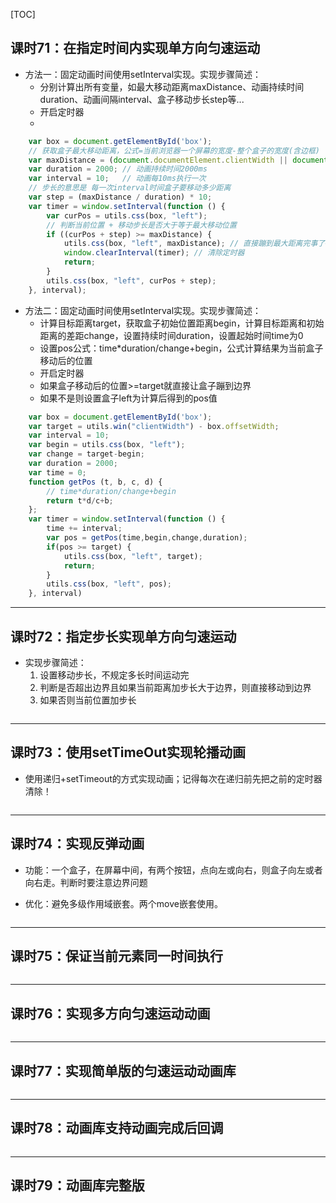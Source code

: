 [TOC]

## 课时71：在指定时间内实现单方向匀速运动

- 方法一：固定动画时间使用setInterval实现。实现步骤简述：
  - 分别计算出所有变量，如最大移动距离maxDistance、动画持续时间duration、动画间隔interval、盒子移动步长step等...
  - 开启定时器
  - 


```javascript
    var box = document.getElementById('box');
    // 获取盒子最大移动距离，公式=当前浏览器一个屏幕的宽度-整个盒子的宽度(含边框)
    var maxDistance = (document.documentElement.clientWidth || document.body.clientWidth) - box.offsetWidth;
    var duration = 2000; // 动画持续时间2000ms
    var interval = 10;   // 动画每10ms执行一次
    // 步长的意思是 每一次interval时间盒子要移动多少距离
    var step = (maxDistance / duration) * 10;
    var timer = window.setInterval(function () {
        var curPos = utils.css(box, "left");
        // 判断当前位置 + 移动步长是否大于等于最大移动位置
        if ((curPos + step) >= maxDistance) {
            utils.css(box, "left", maxDistance); // 直接蹦到最大距离完事了~
            window.clearInterval(timer); // 清除定时器
            return;
        }
        utils.css(box, "left", curPos + step);
    }, interval);
```

- 方法二：固定动画时间使用setInterval实现。实现步骤简述：
  - 计算目标距离target，获取盒子初始位置距离begin，计算目标距离和初始距离的差距change，设置持续时间duration，设置起始时间time为0
  - 设置pos公式：time*duration/change+begin，公式计算结果为当前盒子移动后的位置
  - 开启定时器
  - 如果盒子移动后的位置>=target就直接让盒子蹦到边界
  - 如果不是则设置盒子left为计算后得到的pos值


```javascript
    var box = document.getElementById('box');
    var target = utils.win("clientWidth") - box.offsetWidth;
    var interval = 10;
    var begin = utils.css(box, "left");
    var change = target-begin;
    var duration = 2000;
    var time = 0;
    function getPos (t, b, c, d) {
        // time*duration/change+begin
        return t*d/c+b;
    };
    var timer = window.setInterval(function () {
        time += interval;
        var pos = getPos(time,begin,change,duration);
        if(pos >= target) {
            utils.css(box, "left", target);
            return;
        }
        utils.css(box, "left", pos);
    }, interval)
```

----------


## 课时72：指定步长实现单方向匀速运动

- 实现步骤简述：
  1. 设置移动步长，不规定多长时间运动完
  2. 判断是否超出边界且如果当前距离加步长大于边界，则直接移动到边界
  3. 如果否则当前位置加步长

```javascript

```

----------

## 课时73：使用setTimeOut实现轮播动画

- 使用递归+setTimeout的方式实现动画；记得每次在递归前先把之前的定时器清除！

```javascript

```

----------

## 课时74：实现反弹动画

- 功能：一个盒子，在屏幕中间，有两个按钮，点向左或向右，则盒子向左或者向右走。判断时要注意边界问题

- 优化：避免多级作用域嵌套。两个move嵌套使用。

```javascript

```

----------

## 课时75：保证当前元素同一时间执行

```javascript

```

----------

## 课时76：实现多方向匀速运动动画

```javascript

```

----------

## 课时77：实现简单版的匀速运动动画库

```javascript

```

----------

## 课时78：动画库支持动画完成后回调

```javascript

```

----------

## 课时79：动画库完整版

```javascript

```
